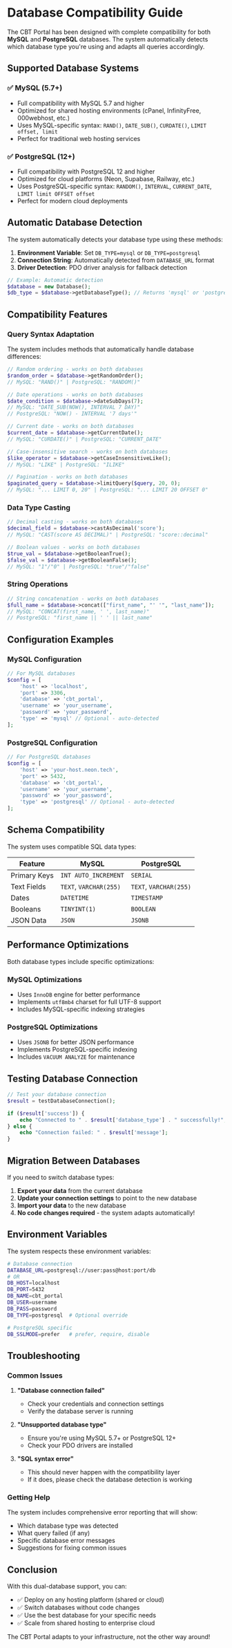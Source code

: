 # Database Compatibility Guide

The CBT Portal has been designed with complete compatibility for both **MySQL** and **PostgreSQL** databases. The system automatically detects which database type you're using and adapts all queries accordingly.

## Supported Database Systems

### ✅ MySQL (5.7+)
- Full compatibility with MySQL 5.7 and higher
- Optimized for shared hosting environments (cPanel, InfinityFree, 000webhost, etc.)
- Uses MySQL-specific syntax: `RAND()`, `DATE_SUB()`, `CURDATE()`, `LIMIT offset, limit`
- Perfect for traditional web hosting services

### ✅ PostgreSQL (12+)  
- Full compatibility with PostgreSQL 12 and higher
- Optimized for cloud platforms (Neon, Supabase, Railway, etc.)
- Uses PostgreSQL-specific syntax: `RANDOM()`, `INTERVAL`, `CURRENT_DATE`, `LIMIT limit OFFSET offset`
- Perfect for modern cloud deployments

## Automatic Database Detection

The system automatically detects your database type using these methods:

1. **Environment Variable**: Set `DB_TYPE=mysql` or `DB_TYPE=postgresql`
2. **Connection String**: Automatically detected from `DATABASE_URL` format
3. **Driver Detection**: PDO driver analysis for fallback detection

```php
// Example: Automatic detection
$database = new Database();
$db_type = $database->getDatabaseType(); // Returns 'mysql' or 'postgresql'
```

## Compatibility Features

### Query Syntax Adaptation
The system includes methods that automatically handle database differences:

```php
// Random ordering - works on both databases
$random_order = $database->getRandomOrder();
// MySQL: "RAND()" | PostgreSQL: "RANDOM()"

// Date operations - works on both databases  
$date_condition = $database->dateSubDays(7);
// MySQL: "DATE_SUB(NOW(), INTERVAL 7 DAY)"
// PostgreSQL: "NOW() - INTERVAL '7 days'"

// Current date - works on both databases
$current_date = $database->getCurrentDate();
// MySQL: "CURDATE()" | PostgreSQL: "CURRENT_DATE"

// Case-insensitive search - works on both databases
$like_operator = $database->getCaseInsensitiveLike();
// MySQL: "LIKE" | PostgreSQL: "ILIKE"

// Pagination - works on both databases
$paginated_query = $database->limitQuery($query, 20, 0);
// MySQL: "... LIMIT 0, 20" | PostgreSQL: "... LIMIT 20 OFFSET 0"
```

### Data Type Casting
```php
// Decimal casting - works on both databases
$decimal_field = $database->castAsDecimal('score');
// MySQL: "CAST(score AS DECIMAL)" | PostgreSQL: "score::decimal"

// Boolean values - works on both databases
$true_val = $database->getBooleanTrue();
$false_val = $database->getBooleanFalse();
// MySQL: "1"/"0" | PostgreSQL: "true"/"false"
```

### String Operations
```php
// String concatenation - works on both databases
$full_name = $database->concat(["first_name", "' '", "last_name"]);
// MySQL: "CONCAT(first_name, ' ', last_name)"
// PostgreSQL: "first_name || ' ' || last_name"
```

## Configuration Examples

### MySQL Configuration
```php
// For MySQL databases
$config = [
    'host' => 'localhost',
    'port' => 3306,
    'database' => 'cbt_portal',
    'username' => 'your_username',
    'password' => 'your_password',
    'type' => 'mysql' // Optional - auto-detected
];
```

### PostgreSQL Configuration  
```php
// For PostgreSQL databases
$config = [
    'host' => 'your-host.neon.tech',
    'port' => 5432,
    'database' => 'cbt_portal',
    'username' => 'your_username', 
    'password' => 'your_password',
    'type' => 'postgresql' // Optional - auto-detected
];
```

## Schema Compatibility

The system uses compatible SQL data types:

| Feature | MySQL | PostgreSQL |
|---------|-------|------------|
| Primary Keys | `INT AUTO_INCREMENT` | `SERIAL` |
| Text Fields | `TEXT`, `VARCHAR(255)` | `TEXT`, `VARCHAR(255)` |
| Dates | `DATETIME` | `TIMESTAMP` |
| Booleans | `TINYINT(1)` | `BOOLEAN` |
| JSON Data | `JSON` | `JSONB` |

## Performance Optimizations

Both database types include specific optimizations:

### MySQL Optimizations
- Uses `InnoDB` engine for better performance
- Implements `utf8mb4` charset for full UTF-8 support
- Includes MySQL-specific indexing strategies

### PostgreSQL Optimizations  
- Uses `JSONB` for better JSON performance
- Implements PostgreSQL-specific indexing
- Includes `VACUUM ANALYZE` for maintenance

## Testing Database Connection

```php
// Test your database connection
$result = testDatabaseConnection();

if ($result['success']) {
    echo "Connected to " . $result['database_type'] . " successfully!";
} else {
    echo "Connection failed: " . $result['message'];
}
```

## Migration Between Databases

If you need to switch database types:

1. **Export your data** from the current database
2. **Update your connection settings** to point to the new database
3. **Import your data** to the new database
4. **No code changes required** - the system adapts automatically!

## Environment Variables

The system respects these environment variables:

```bash
# Database connection
DATABASE_URL=postgresql://user:pass@host:port/db
# OR
DB_HOST=localhost
DB_PORT=5432
DB_NAME=cbt_portal
DB_USER=username
DB_PASS=password
DB_TYPE=postgresql  # Optional override

# PostgreSQL specific
DB_SSLMODE=prefer   # prefer, require, disable
```

## Troubleshooting

### Common Issues

1. **"Database connection failed"**
   - Check your credentials and connection settings
   - Verify the database server is running

2. **"Unsupported database type"**  
   - Ensure you're using MySQL 5.7+ or PostgreSQL 12+
   - Check your PDO drivers are installed

3. **"SQL syntax error"**
   - This should never happen with the compatibility layer
   - If it does, please check the database detection is working

### Getting Help

The system includes comprehensive error reporting that will show:
- Which database type was detected
- What query failed (if any)
- Specific database error messages
- Suggestions for fixing common issues

## Conclusion

With this dual-database support, you can:
- ✅ Deploy on any hosting platform (shared or cloud)
- ✅ Switch databases without code changes  
- ✅ Use the best database for your specific needs
- ✅ Scale from shared hosting to enterprise cloud

The CBT Portal adapts to your infrastructure, not the other way around!